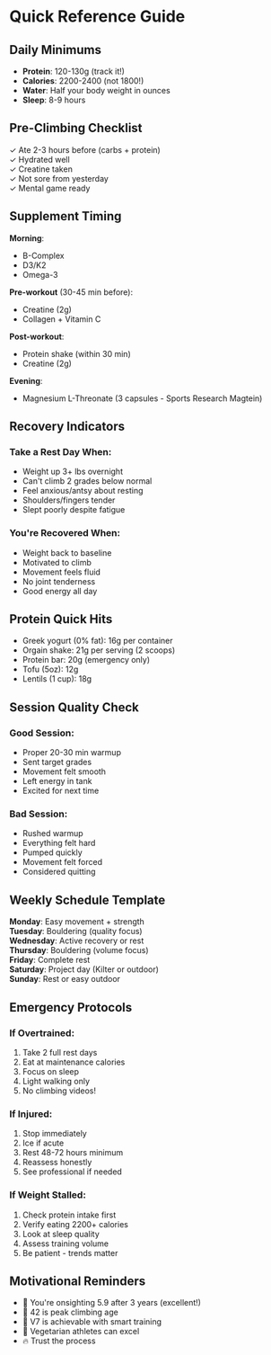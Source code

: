 # Quick Reference Guide

## Daily Minimums
- **Protein**: 120-130g (track it!)
- **Calories**: 2200-2400 (not 1800!)
- **Water**: Half your body weight in ounces
- **Sleep**: 8-9 hours

## Pre-Climbing Checklist
✓ Ate 2-3 hours before (carbs + protein)  
✓ Hydrated well  
✓ Creatine taken  
✓ Not sore from yesterday  
✓ Mental game ready  

## Supplement Timing
**Morning**:
- B-Complex
- D3/K2
- Omega-3

**Pre-workout** (30-45 min before):
- Creatine (2g)
- Collagen + Vitamin C

**Post-workout**:
- Protein shake (within 30 min)
- Creatine (2g)

**Evening**:
- Magnesium L-Threonate (3 capsules - Sports Research Magtein)

## Recovery Indicators

### Take a Rest Day When:
- Weight up 3+ lbs overnight
- Can't climb 2 grades below normal
- Feel anxious/antsy about resting
- Shoulders/fingers tender
- Slept poorly despite fatigue

### You're Recovered When:
- Weight back to baseline
- Motivated to climb
- Movement feels fluid
- No joint tenderness
- Good energy all day

## Protein Quick Hits
- Greek yogurt (0% fat): 16g per container
- Orgain shake: 21g per serving (2 scoops)
- Protein bar: 20g (emergency only)
- Tofu (5oz): 12g
- Lentils (1 cup): 18g

## Session Quality Check

### Good Session:
- Proper 20-30 min warmup
- Sent target grades
- Movement felt smooth
- Left energy in tank
- Excited for next time

### Bad Session:
- Rushed warmup
- Everything felt hard
- Pumped quickly
- Movement felt forced
- Considered quitting

## Weekly Schedule Template
**Monday**: Easy movement + strength  
**Tuesday**: Bouldering (quality focus)  
**Wednesday**: Active recovery or rest  
**Thursday**: Bouldering (volume focus)  
**Friday**: Complete rest  
**Saturday**: Project day (Kilter or outdoor)  
**Sunday**: Rest or easy outdoor  

## Emergency Protocols

### If Overtrained:
1. Take 2 full rest days
2. Eat at maintenance calories
3. Focus on sleep
4. Light walking only
5. No climbing videos!

### If Injured:
1. Stop immediately
2. Ice if acute
3. Rest 48-72 hours minimum
4. Reassess honestly
5. See professional if needed

### If Weight Stalled:
1. Check protein intake first
2. Verify eating 2200+ calories
3. Look at sleep quality
4. Assess training volume
5. Be patient - trends matter

## Motivational Reminders
- 🎯 You're onsighting 5.9 after 3 years (excellent!)
- 💪 42 is peak climbing age
- 🧗 V7 is achievable with smart training
- 🌱 Vegetarian athletes can excel
- 🔥 Trust the process